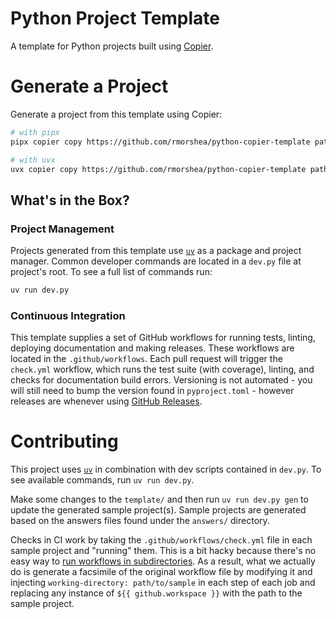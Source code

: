 # Python Project Template

A template for Python projects built using [Copier](https://github.com/copier-org/copier).

# Generate a Project

Generate a project from this template using Copier:

```bash
# with pipx
pipx copier copy https://github.com/rmorshea/python-copier-template path/to/project
```

```bash
# with uvx
uvx copier copy https://github.com/rmorshea/python-copier-template path/to/project
```

## What's in the Box?


### Project Management

Projects generated from this template use [`uv`](https://github.com/astral-sh/uv) as a
package and project manager. Common developer commands are located in a `dev.py` file at
project's root. To see a full list of commands run:

```bash
uv run dev.py
```

### Continuous Integration

This template supplies a set of GitHub workflows for running tests, linting, deploying
documentation and making releases. These workflows are located in the `.github/workflows`.
Each pull request will trigger the `check.yml` workflow, which runs the test suite
(with coverage), linting, and checks for documentation build errors. Versioning is
not automated - you will still need to bump the version found in `pyproject.toml` -
however releases are whenever using
[GitHub Releases](https://docs.github.com/en/repositories/releasing-projects-on-github/managing-releases-in-a-repository#creating-a-release).

# Contributing

This project uses [`uv`](https://github.com/astral-sh/uv) in combination with dev
scripts contained in `dev.py`. To see available commands, run `uv run dev.py`.

Make some changes to the `template/` and then run `uv run dev.py gen` to update the
generated sample project(s). Sample projects are generated based on the answers files
found under the `answers/` directory.

Checks in CI work by taking the `.github/workflows/check.yml` file in each sample
project and "running" them. This is a bit hacky because there's no easy way to
[run workflows in subdirectories](https://github.com/orgs/community/discussions/18055).
As a result, what we actually do is generate a facsimile of the original workflow file
by modifying it and injecting `working-directory: path/to/sample` in each step of each
job and replacing any instance of `${{ github.workspace }}` with the path to the sample
project.
